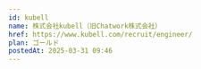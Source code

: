 ```yaml
---
id: kubell
name: 株式会社kubell（旧Chatwork株式会社）
href: https://www.kubell.com/recruit/engineer/
plan: ゴールド
postedAt: 2025-03-31 09:46
---
```

